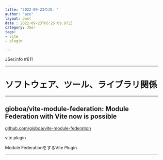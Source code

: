 ```yaml
---
title: "2022-09-23のJS: "
author: "azu"
layout: post
date : 2022-09-23T06:25:09.971Z
category: JSer
tags:
- vite
- plugin

---
```


JSer.info #611

----

<h1 class="site-genre">ソフトウェア、ツール、ライブラリ関係</h1>

----

## gioboa/vite-module-federation: Module Federation with Vite now is possible
[github.com/gioboa/vite-module-federation](https://github.com/gioboa/vite-module-federation "gioboa/vite-module-federation: Module Federation with Vite now is possible")
<p class="jser-tags jser-tag-icon"><span class="jser-tag">vite</span> <span class="jser-tag">plugin</span></p>

Module FederationをするVite Plugin


----
